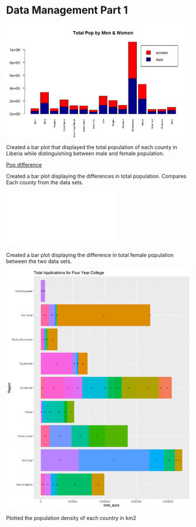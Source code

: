 # Data Management Part 1

![](population_gender.png)

Created a bar plot that displayed the total population of each county in Liberia while distinguishing between male and female population.

[Pop difference](file:///C:/Users/alexw/OneDrive/Desktop/Wicked%20Problems/lab_1/population_total_dif.pdf)

Created a bar plot displaying the differences in total population. Compares Each county from the data sets.

![](female_pop.pdf)

Created a bar plot displaying the difference in total female population between the two data sets.

![](population_density.png)

Plotted the population density of each country in km2
